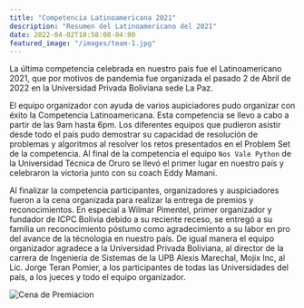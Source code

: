 ```yaml
---
title: "Competencia Latinoamericana 2021"
description: "Resumen del Latinoamericano del 2021"
date: 2022-04-02T10:58:08-04:00
featured_image: "/images/team-1.jpg"
---
```


La última competencia celebrada en nuestro pais fue el Latinoamericano 2021, que por motivos de pandemia
fue organizada el pasado 2 de Abril de 2022 en la Universidad Privada Boliviana sede La Paz.

El equipo organizador con ayuda de varios aupiciadores pudo organizar con éxito la Competencia Latinoamericana. Esta competencia 
se llevo a cabo a partir de las 9am hasta 6pm. Los diferentes equipos que pudieron asistir desde todo el país pudo demostrar su 
capacidad de resolución de problemas y algoritmos al resolver los retos presentados en el Problem Set de la competencia. Al final de
la competencia el equipo `Nos Vale Python` de la Universidad Técnica de Oruro se llevó el primer lugar en nuestro país y celebraron
la victoria junto con su coach Eddy Mamani.

Al finalizar la competencia participantes, organizadores y auspiciadores fueron a la cena organizada para realizar la entrega de premios 
y reconocimientos. En especial a Wilmar Pimentel, primer organizador y fundador de ICPC Bolivia debido a su reciente receso, se entregó a su familia 
un reconocimiento póstumo como agradecimiento a su labor en pro del avance de la técnologia en nuestro país. De igual manera el equipo organizador agradece a la Universidad Privada Boliviana, al director de la carrera de Ingenieria de Sistemas de la UPB Alexis Marechal, Mojix Inc, al Lic. Jorge Teran Pomier, a los participantes de todas las Universidades del país, a los jueces y todo el equipo organizador.

![Cena de Premiacion](/images/dinner.jpg "Cena de Premiación")
